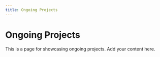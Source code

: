 ```yaml
---
title: Ongoing Projects
---
```


# Ongoing Projects

This is a page for showcasing ongoing projects. Add your content here.
